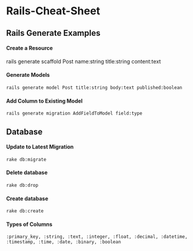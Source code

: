 Rails-Cheat-Sheet
=================

## Rails Generate Examples
#### Create a Resource
  rails generate scaffold Post name:string title:string content:text

#### Generate Models
	rails generate model Post title:string body:text published:boolean

#### Add Column to Existing Model
	rails generate migration AddFieldToModel field:type


## Database
#### Update to Latest Migration
	rake db:migrate

#### Delete database
	rake db:drop

#### Create database
	rake db:create

#### Types of Columns
	:primary_key, :string, :text, :integer, :float, :decimal, :datetime, :timestamp, :time, :date, :binary, :boolean
